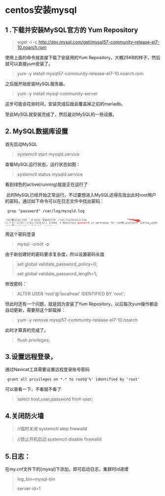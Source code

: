 # centos安装mysql

## 1 .下载并安装MySQL官方的 Yum Repository

> wget -i -c http://dev.mysql.com/get/mysql57-community-release-el7-10.noarch.rpm

使用上面的命令就直接下载了安装用的Yum Repository，大概25KB的样子，然后就可以直接yum安装了。

> yum -y install mysql57-community-release-el7-10.noarch.rpm

  之后就开始安装MySQL服务器。

> yum -y install mysql-community-server

  这步可能会花些时间，安装完成后就会覆盖掉之前的mariadb。

至此MySQL就安装完成了，然后是对MySQL的一些设置。 



## 2. MySQL数据库设置 

  首先启动MySQL

> systemctl start  mysqld.service

  查看MySQL运行状态，运行状态如图：

> systemctl status mysqld.service

看到绿色的active(running)就是正在运行了

 此时MySQL已经开始正常运行，不过要想进入MySQL还得先找出此时root用户的密码，通过如下命令可以在日志文件中找出密码： 

~~~
 grep "password" /var/log/mysqld.log 
~~~
 
![img](/images/mysql.png) 

用这个密码登录

> mysql -uroot -p 

由于新创建好的密码要求复杂度，所以设置密码长度

>  set global validate_password_policy=0;
>
>  set global validate_password_length=1;

修改密码：

> ALTER USER 'root'@'localhost' IDENTIFIED BY 'root';

 但此时还有一个问题，就是因为安装了Yum Repository，以后每次yum操作都会自动更新，需要把这个卸载掉：

> yum -y remove mysql57-community-release-el7-10.noarch 

  此时才算真的完成了。

> flush privileges;

## 3.设置远程登录，

通过Navicat工具需要设置远程登录账号密码

~~~
 grant all privileges on *.* to root@'%' identified by 'root'
~~~

可以查看一下，不看就不看了

> select host,user,password from user;



## 4.关闭防火墙

>  //临时关闭 systemctl stop firewalld

> //禁止开机启动 systemctl disable firewalld

## 5.日志：

在my.cnf文件下的[mysql]下添加，即可启动日志，集群时id递增

> log_bin=mysql-bin
>
> server-id=1




